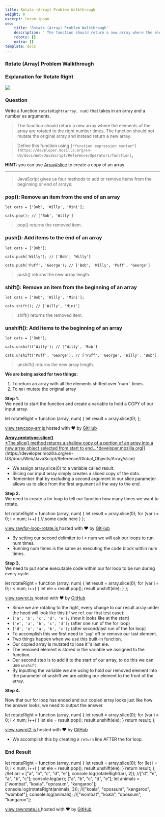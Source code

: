 ```yaml
---
title: Rotate (Array) Problem Walkthrough
weight: 0
excerpt: lorem-ipsum
seo:
    title: 'Rotate (Array) Problem Walkthrough'
    description: ' The function should return a new array where the elements of the array are rotated to the right number times. The function should not mutate the original array and instead return a new array.'
    robots: []
    extra: []
template: docs
---
```


### Rotate (Array) Problem Walkthrough

### Explanation for Rotate Right

![](https://cdn-images-1.medium.com/max/1200/0*3_vbGvHeWOgSTxk7.png)

### Question

Write a function `rotateRight(array, num)` that takes in an array and a number as arguments.

> The function should return a new array where the elements of the array are rotated to the right number times. The function should not mutate the original array and instead return a new array.

> Define this function using `[*function expression syntax*](https://developer.mozilla.org/en-US/docs/Web/JavaScript/Reference/Operators/function)`[.](https://developer.mozilla.org/en-US/docs/Web/JavaScript/Reference/Operators/function)

**HINT:** you can use [Array#slice](https://developer.mozilla.org/en-US/docs/Web/JavaScript/Reference/Global_Objects/Array/slice) to create a copy of an array

---

> JavaScript gives us four methods to add or remove items from the beginning or end of arrays:

### pop(): Remove an item from the end of an array

```
let cats = ['Bob', 'Willy', 'Mini'];
```

```
cats.pop(); // ['Bob', 'Willy']
```

> pop() returns the removed item.

### push(): Add items to the end of an array

```
let cats = ['Bob'];
```

```
cats.push('Willy'); // ['Bob', 'Willy']
```

```
cats.push('Puff', 'George'); // ['Bob', 'Willy', 'Puff', 'George']
```

> push() returns the new array length.

### shift(): Remove an item from the beginning of an array

```
let cats = ['Bob', 'Willy', 'Mini'];
```

```
cats.shift(); // ['Willy', 'Mini']
```

> shift() returns the removed item.

### unshift(): Add items to the beginning of an array

```
let cats = ['Bob'];
```

```
cats.unshift('Willy'); // ['Willy', 'Bob']
```

```
cats.unshift('Puff', 'George'); // ['Puff', 'George', 'Willy', 'Bob']
```

> unshift() returns the new array length.

**We are being asked for two things:**

1.  To return an array with all the elements shifted over 'num ' times.
2.  To `NOT` mutate the original array

**Step 1.**\
We need to start the function and create a variable to hold a COPY of our input array.

let rotateRight = function (array, num) {
let result = array.slice(0);
};

[view raw](https://gist.github.com/bgoonz/ca7a48c316345f6f7acd9383e13fb23e/raw/ec4c2296e563c005a0091d35cf4299c17944b826/copy-arr.js)[copy-arr.js ](https://gist.github.com/bgoonz/ca7a48c316345f6f7acd9383e13fb23e#file-copy-arr-js)hosted with ❤ by [GitHub](https://github.com/)

[**Array.prototype.slice()**\
*The slice() method returns a shallow copy of a portion of an array into a new array object selected from start to end...*developer.mozilla.org](https://developer.mozilla.org/en-US/docs/Web/JavaScript/Reference/Global_Objects/Array/slice 'https://developer.mozilla.org/en-US/docs/Web/JavaScript/Reference/Global_Objects/Array/slice')[](https://developer.mozilla.org/en-US/docs/Web/JavaScript/Reference/Global_Objects/Array/slice)

-   We assign array.slice(0) to a variable called result.
-   Slicing our input array simply creates a sliced copy of the data.
-   Remember that by excluding a second argument in our slice parameter allows us to slice from the first argument all the way to the end.

**Step 2.**\
We need to create a for loop to tell our function how many times we want to rotate.

let rotateRight = function (array, num) {
let result = array.slice(0);
for (var i = 0; i < num; i++) {
// some code here
}
};

[view raw](https://gist.github.com/bgoonz/b2a934289a677f337a72bcd7751a55df/raw/7e76928d94617e115e3f894d1557caf1f8549590/for-loop-rotate.js)[for-loop-rotate.js ](https://gist.github.com/bgoonz/b2a934289a677f337a72bcd7751a55df#file-for-loop-rotate-js)hosted with ❤ by [GitHub](https://github.com/)

-   By setting our second delimiter to i < num we will ask our loops to run num times.
-   Running num times is the same as executing the code block within num times.

**Step 3.**\
We need to put some executable code within our for loop to be run during every cycle.

let rotateRight = function (array, num) {
let result = array.slice(0);
for (var i = 0; i < num; i++) {
let ele = result.pop();
result.unshift(ele);
}
};

[view raw](https://gist.github.com/bgoonz/44e66960ba5cc0ffe04ea0499f7c3134/raw/8427e5139b96194f78552f10af07e6309ea2135a/rot.js)[rot.js ](https://gist.github.com/bgoonz/44e66960ba5cc0ffe04ea0499f7c3134#file-rot-js)hosted with ❤ by [GitHub](https://github.com/)

-   Since we are rotating to the right, every change to our result array under the hood will look like this (if we ref. our first test case):
-   `['a', 'b', 'c', 'd', 'e'];` (how it looks like at the start)
-   `['e', 'a', 'b', 'c', 'd'];` (after one run of the for loop)
-   `['d', 'e', 'a', 'b', 'c'];` (after second/last run of the for loop)
-   To accomplish this we first need to '`pop`' off or remove our last element.
-   Two things happen when we use this built-in function.
-   Our copied array is mutated to lose it''s last ele.
-   The removed element is stored in the variable we assigned to the function.
-   Our second step is to add it to the start of our array, to do this we can use `unshift`.
-   By inputting the variable we are using to hold our removed element into the parameter of unshift we are adding our element to the front of the array.

**Step 4.**

Now that our for loop has ended and our copied array looks just like how the answer looks, we need to output the answer.

let rotateRight = function (array, num) {
let result = array.slice(0);
for (var i = 0; i < num; i++) {
let ele = result.pop();
result.unshift(ele);
}
return result;
};

[view raw](https://gist.github.com/bgoonz/b033f820c35869af0869ce712af68bda/raw/41176af3dce167556337e74744c3156756f470b1/rot2.js)[rot2.js ](https://gist.github.com/bgoonz/b033f820c35869af0869ce712af68bda#file-rot2-js)hosted with ❤ by [GitHub](https://github.com/)

-   We accomplish this by creating a `return` line AFTER the for loop.

### End Result

let rotateRight = function (array, num) {
let result = array.slice(0);
for (let i = 0; i < num; i++) {
let ele = result.pop();
result.unshift(ele);
}
return result;
};
//let arr = ["a", "b", "c", "d", "e"];
console.log(rotateRight(arr, 2));
//["d", "e", "a", "b", "c"];
console.log(arr);
["a", "b", "c", "d", "e"];
let animals = ["wombat", "koala", "opossum", "kangaroo"];
console.log(rotateRight(animals, 3));
//["koala", "opossum", "kangaroo", "wombat"];
console.log(animals);
//["wombat", "koala", "opossum", "kangaroo"];

[view raw](https://gist.github.com/bgoonz/4e2a040cd94006bb887a77a68f4287b9/raw/83bafeb8c66bf5a3653b88a2215fdf67efd9c24a/rotate.js)[rotate.js ](https://gist.github.com/bgoonz/4e2a040cd94006bb887a77a68f4287b9#file-rotate-js)hosted with ❤ by [GitHub](https://github.com/)
